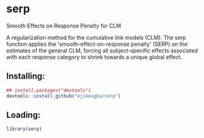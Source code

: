 # serp
Smooth Effects on Response Penalty for CLM

A regularization method for the cumulative link models (CLM). 
The serp function applies the 'smooth-effect-on-response penalty' 
(SERP) on the estimates of the general CLM, forcing all 
subject-specific effects associated with each response category
to shrink towards a unique global effect.

## Installing:
```R
## install.packages("devtools")
devtools::install_github("ejikeugba/serp")
```

## Loading:
```R
library(serp)
